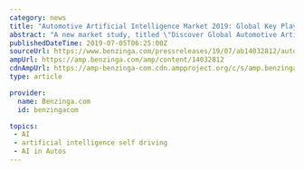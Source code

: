 ```yaml
---
category: news
title: "Automotive Artificial Intelligence Market 2019: Global Key Players, Trends, Share, Industry Size, Segmentation, Opportunities, Forecast To 2026"
abstract: "A new market study, titled \"Discover Global Automotive Artificial ... caused by self-drive cars such as, In March 2018, a pedestrian was killed by the prototype based Uber self-drive car in Arizona. Uber discovered that its self-driving software decided ..."
publishedDateTime: 2019-07-05T06:25:00Z
sourceUrl: https://www.benzinga.com/pressreleases/19/07/ab14032812/automotive-artificial-intelligence-market-2019-global-key-players-trends-share-industry-size-segm
ampUrl: https://amp.benzinga.com/amp/content/14032812
cdnAmpUrl: https://amp-benzinga-com.cdn.ampproject.org/c/s/amp.benzinga.com/amp/content/14032812
type: article

provider:
  name: Benzinga.com
  id: benzingacom

topics:
 - AI
 - artificial intelligence self driving
 - AI in Autos
---
```

